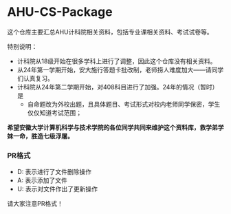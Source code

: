 # AHU-CS-Package
这个仓库主要汇总AHU计科院相关资料，包括专业课相关资料、考试试卷等。

特别说明：

+ 计科院从18级开始在很多学科上进行了调整，因此这个仓库没有相关资料。
+ 从24年第一学期开始，安大施行答题卡批改制，老师捞人难度加大——请同学们认真复习。
+ 计科院从24年第二学期开始，对408科目进行了加强。24年的情况（暂时）是
  + 自命题改为外校出题，且具体题目、考试形式对校内老师同学保密，学生仅仅知道考试范围；



**希望安徽大学计算机科学与技术学院的各位同学共同来维护这个资料库，救学弟学妹一命，胜造七级浮屠。**

### PR格式
- D: 表示进行了文件删除操作
- A: 表示添加了文件
- U: 表示对文件作出了更新操作

请大家注意PR格式！
